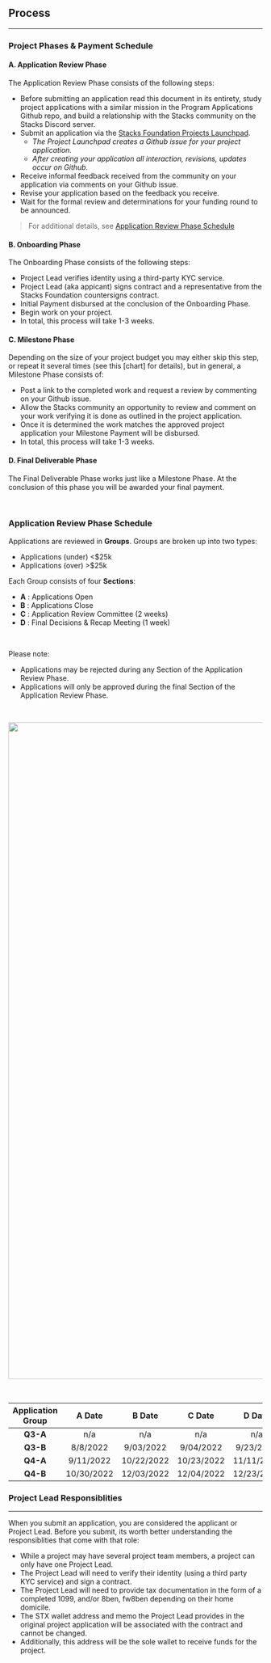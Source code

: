 ## Process
---

> 
### Project Phases & Payment Schedule

#### A. Application Review Phase
The Application Review Phase consists of the following steps:
- Before submitting an application read this document in its entirety, study project applications with a similar mission in the Program Applications Github repo, and build a relationship with the Stacks community on the Stacks Discord server.
- Submit an application via the [Stacks Foundation Projects Launchpad](https://grants.stacks.org/). 
  - *The Project Launchpad creates a Github issue for your project application.*
  - *After creating your application all interaction, revisions, updates occur on Github.*
- Receive informal feedback received from the community on your application via comments on your Github issue.
- Revise your application based on the feedback you receive.
- Wait for the formal review and determinations for your funding round to be announced.
> For additional details, see [Application Review Phase Schedule](application-review-phase-schedule)
#### B. Onboarding Phase
The Onboarding Phase consists of the following steps:
- Project Lead verifies identity using a third-party KYC service.
- Project Lead (aka appicant) signs contract and a representative from the Stacks Foundation countersigns contract.
- Initial Payment disbursed at the conclusion of the Onboarding Phase.
- Begin work on your project.
- In total, this process will take 1-3 weeks.
#### C. Milestone Phase
Depending on the size of your project budget you may either skip this step, or repeat it several times (see this [chart] for details), but in general, a Milestone Phase consists of:
- Post a link to the completed work and request a review by commenting on your Github issue.  
- Allow the Stacks community an opportunity to review and comment on your work verifying it is done as outlined in the project application.  
- Once it is determined the work matches the approved project application your Milestone Payment will be disbursed. 
- In total, this process will take 1-3 weeks.
#### D. Final Deliverable Phase
The Final Deliverable Phase works just like a Milestone Phase. At the conclusion of this phase you will be awarded your final payment.
  
<br/>

### Application Review Phase Schedule
Applications are reviewed in **Groups**.  Groups are broken up into two types: 
- Applications (under) <$25k
- Applications (over) >$25k

Each Group consists of four **Sections**:
-   **A** : Applications Open
-   **B** : Applications Close
-   **C** : Application Review Committee (2 weeks)
-   **D** : Final Decisions & Recap Meeting (1 week)
  
<br/>

Please note:
- Applications may be rejected during any Section of the Application Review Phase. 
- Applications will only be approved during the final Section of the Application Review Phase.


<br/>

<p align="center">
<img src="https://github.com/stacksgov/Stacks-Grant-Launchpad/blob/master/docs/assets/images/timeline.png" style="width:1300px";>
</p>

<br/>

| **Application Group** | **A** Date | **B** Date  | **C** Date | **D** Date  | 
| :--: | :--:| :--:| :--:| :--:| 
| **Q3-A**     | n/a | n/a | n/a | n/a
| **Q3-B**     | 8/8/2022 | 9/03/2022 | 9/04/2022 | 9/23/2022
| **Q4-A**     | 9/11/2022 | 10/22/2022 | 10/23/2022 | 11/11/2022 
| **Q4-B**     | 10/30/2022 | 12/03/2022 | 12/04/2022 | 12/23/2022 


### Project Lead Responsiblities
---
When you submit an application, you are considered the applicant or Project Lead. Before you submit, its worth better understanding the responsiblities that come with that role:
- While a project may have several project team members, a project can only have one Project Lead. 
- The Project Lead will need to verify their identity (using a third party KYC service) and sign a contract.
- The Project Lead will need to provide tax documentation in the form of a completed 1099, and/or 8ben, fw8ben depending on their home domicile.
- The STX wallet address and memo the Project Lead provides in the original project application will be associated with the contract and cannot be changed. 
- Additionally, this address will be the sole wallet to receive funds for the project.
